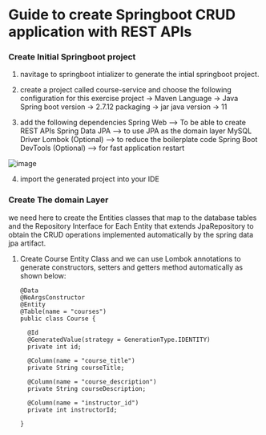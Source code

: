 # Guide to create Springboot CRUD application with REST APIs


### Create Initial Springboot project

1. navitage to springboot intializer to generate the intial springboot project.
3. create a project called course-service and choose the following configuration for this exercise
      project -> Maven
      Language -> Java
      Spring boot version -> 2.7.12
      packaging -> jar
      java version -> 11
      
3. add the following dependencies
      Spring Web --> To be able to create REST APIs
      Spring Data JPA --> to use JPA as the domain layer
      MySQL Driver
      Lombok (Optional) --> to reduce the boilerplate code
      Spring Boot DevTools (Optional) --> for fast application restart

![image](https://github.com/shaimaa-hshalaby/Microservice-with-spring-cloud-guide/assets/3264417/97a001ec-98fb-44f0-a2c5-3f7519dba671)

4. import the generated project into your IDE

### Create The domain Layer
we need here to create the Entities classes that map to the database tables and the Repository Interface for Each Entity that extends JpaRepository to obtain the CRUD operations
implemented automatically by the spring data jpa artifact.

1. Create Course Entity Class and we can use Lombok annotations to generate constructors, setters and getters method automatically as shown below:
    ```
    @Data
    @NoArgsConstructor
    @Entity
    @Table(name = "courses")
    public class Course {

      @Id
      @GeneratedValue(strategy = GenerationType.IDENTITY)
      private int id;

      @Column(name = "course_title")
      private String courseTitle;

      @Column(name = "course_description")
      private String courseDescription;

      @Column(name = "instructor_id")
      private int instructorId;

    }
    ```
